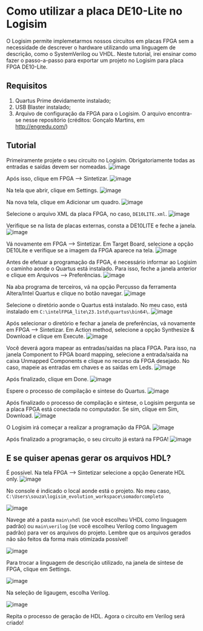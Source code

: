 # Como utilizar a placa DE10-Lite no Logisim

O Logisim permite implemetarmos nossos circuitos em placas FPGA sem a necessidade de descrever o hardware utilizando uma linguagem de descrição, como o SystemVerilog ou VHDL. Neste tutorial, irei ensinar como fazer o passo-a-passo para exportar um projeto no Logisim para placa FPGA DE10-Lite.

## Requisitos

1. Quartus Prime devidamente instalado;
2. USB Blaster instalado;
3. Arquivo de configuração da FPGA para o Logisim. O arquivo encontra-se nesse repositório (créditos: Gonçalo Martins, em http://engredu.com/)

## Tutorial

Primeiramente projete o seu circuito no Logisim. Obrigatoriamente todas as entradas e saídas devem ser nomeadas.
![image](https://github.com/pedrothiag/de10-lite-logisim/assets/5923790/4ad34e56-9f9d-4190-a109-368f01942337)

Após isso, clique em FPGA --> Sintetizar.
![image](https://github.com/pedrothiag/de10-lite-logisim/assets/5923790/c7addb7e-90af-4207-94ef-50094ba9cea5)

Na tela que abrir, clique em Settings.
![image](https://github.com/pedrothiag/de10-lite-logisim/assets/5923790/d0c48aff-79a1-4e60-ac99-46318800ee7a)

Na nova tela, clique em Adicionar um quadro.
![image](https://github.com/pedrothiag/de10-lite-logisim/assets/5923790/7dd50ccc-f4c1-4689-b851-5f3660bd4629)

Selecione o arquivo XML da placa FPGA, no caso, `DE10LITE.xml`.
![image](https://github.com/pedrothiag/de10-lite-logisim/assets/5923790/1b3cdeae-c3a2-4673-9450-cc4471b4e696)

Verifique se na lista de placas externas, consta a DE10LITE e feche a janela.
![image](https://github.com/pedrothiag/de10-lite-logisim/assets/5923790/6cd1822e-c6b3-4d2d-aaf0-ca3f9a5addfd)

Vá novamente em FPGA --> Sintetizar. Em Target Board, selecione a opção DE10Lite e verifique se a imagem da FPGA aparece na tela.
![image](https://github.com/pedrothiag/de10-lite-logisim/assets/5923790/75b3bd28-8e15-4ce1-b51b-f284392e4b3f)

Antes de efetuar a programação da FPGA, é necessário informar ao Logisim o caminho aonde o Quartus está instalado. Para isso, feche a janela anterior e clique em Arquivos --> Preferências.
![image](https://github.com/pedrothiag/de10-lite-logisim/assets/5923790/6f209e05-7c93-4eac-bd17-f0406f4ee6e3)

Na aba programa de terceiros, vá na opção Percusso da ferramenta Altera/Intel Quartus e clique no botão navegar.
![image](https://github.com/pedrothiag/de10-lite-logisim/assets/5923790/e0d5443f-7440-4f49-9685-413645c2583f)

Selecione o diretório aonde o Quartus está instalado. No meu caso, está instalado em `C:\intelFPGA_lite\23.1std\quartus\bin64\`.
![image](https://github.com/pedrothiag/de10-lite-logisim/assets/5923790/5e697a3d-f609-4976-85d7-8ad09b8aea31)

Após selecionar o diretório e fechar a janela de preferências, vá novamente em FPGA --> Sintetizar. Em Action method, selecione a opção Synthesize & Download e clique em Execute.
![image](https://github.com/pedrothiag/de10-lite-logisim/assets/5923790/916069f3-e4c3-420b-80f7-aaf3da3b89f4)

Você deverá agora mapear as entradas/saídas na placa FPGA. Para isso, na janela Component to FPGA board mapping, selecione a entrada/saída na caixa Unmapped Components e clique no recurso da FPGA desejado. No caso, mapeie as entradas em chaves e as saídas em Leds.
![image](https://github.com/pedrothiag/de10-lite-logisim/assets/5923790/4bf83d1a-5239-4198-9f34-cc7fa6585bd7)

Após finalizado, clique em Done.
![image](https://github.com/pedrothiag/de10-lite-logisim/assets/5923790/8eebcfe8-f776-47a7-b3e6-a83c516c2b6e)

Espere o processo de compilação e sintese do Quartus. 
![image](https://github.com/pedrothiag/de10-lite-logisim/assets/5923790/9e6451eb-4c71-4a06-823e-ce0393415c9c)

Após finalizado o processo de compilação e sintese, o Logisim pergunta se a placa FPGA está conectada no computador. Se sim, clique em Sim, Download.
![image](https://github.com/pedrothiag/de10-lite-logisim/assets/5923790/29817ac6-dd39-4ca0-9aea-bfc64484dcde)

O Logisim irá começar a realizar a programação da FPGA.
![image](https://github.com/pedrothiag/de10-lite-logisim/assets/5923790/02f5962c-b6b9-470f-af64-d8aa289e570f)

Após finalizado a programação, o seu circuito já estará na FPGA!
![image](https://github.com/pedrothiag/de10-lite-logisim/assets/5923790/576b83c0-58c8-4ebb-8d57-785f206faab1)

## E se quiser apenas gerar os arquivos HDL?

É possível. Na tela FPGA --> Sintetizar selecione a opção Generate HDL only. 
![image](https://github.com/pedrothiag/de10-lite-logisim/assets/5923790/9cdd8a9c-5471-4a05-8b5b-bdbc60ae8cc2)

No console é indicado o local aonde está o projeto. No meu caso, `C:\Users\souza\logisim_evolution_workspace\somadorcompleto`

![image](https://github.com/pedrothiag/de10-lite-logisim/assets/5923790/df93ff98-a793-4b15-be56-3aea860bcef1)

Navege até a pasta `main\vhdl` (se você escolheu VHDL como linguagem padrão) ou `main\verilog` (se você escolheu Verilog como linguagem padrão) para ver os arquivos do projeto. Lembre que os arquivos gerados não são feitos da forma mais otimizada possível!

![image](https://github.com/pedrothiag/de10-lite-logisim/assets/5923790/05525ada-d7b6-419a-958d-a53e9b7bfde8)

Para trocar a linguagem de descrição utilizado, na janela de síntese de FPGA, clique em Settings.

![image](https://github.com/pedrothiag/de10-lite-logisim/assets/5923790/66afa84b-4742-486b-8ffb-f8c912482d5f)

Na seleção de ligaugem, escolha Verilog.

![image](https://github.com/pedrothiag/de10-lite-logisim/assets/5923790/35bf98bc-c0e1-4242-afa5-54e5890d0b95)

Repita o processo de geração de HDL. Agora o circuito em Verilog será criado!

